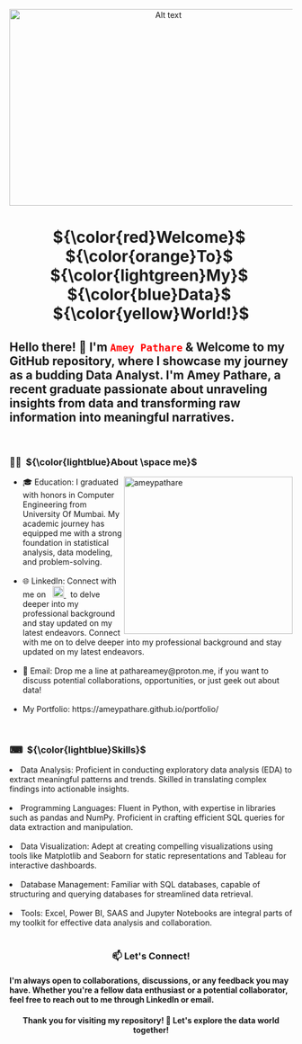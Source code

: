 <html>
<head>
<p align="center">
 <img src="https://github.com/ameypathare/ameypathare/assets/67824245/cb338c06-b6e2-4991-93f2-081004b79559" alt="Alt text" width="550" height="350">
</p>
</head>

<h1 align= "center">${\color{red}Welcome}$&nbsp ${\color{orange}To}$&nbsp ${\color{lightgreen}My}$&nbsp ${\color{blue}Data}$&nbsp ${\color{yellow}World!}$ </h1>




<h2 align= "left"> Hello there! 👋 I'm <code style="color : red">Amey Pathare</code> & Welcome to my GitHub repository, where I showcase my journey as a budding Data Analyst. I'm Amey Pathare, a recent graduate passionate about unraveling insights from data and transforming raw information into meaningful narratives. </h2> 
<br>




 
<h3 align= "left"> 👨‍💼&nbsp ${\color{lightblue}About \space me}$ </h3>
<img align= "right" src="https://github.com/ameypathare/ameypathare/assets/67824245/5967641c-9e39-4131-80f5-f35bdac8f32e" alt="ameypathare" width = "300" 
height = "280" />
<ul>
  <li>🎓 Education: I graduated with honors in Computer Engineering from University Of Mumbai. My academic journey has equipped me with a strong foundation in statistical analysis, data modeling, and problem-solving.</li>
  <br>
  <li>🌐 LinkedIn:  Connect with me on &nbsp <a href="www.linkedin.com/in/ameypathare">
  <img src="https://github.com/ameypathare/ameypathare/assets/67824245/8acdd31b-b0a9-4859-83de-dc8478e17daa **width="15" height="20"**") alt="LinkedIn logo">
</a> &nbsp to delve deeper into my professional background and stay updated on my latest endeavors. Connect with me on to delve deeper into my professional background and stay updated on my latest endeavors.</li>
  <br>
 <li>📧 Email: Drop me a line at pathareamey@proton.me, if you want to discuss potential collaborations, opportunities, or just geek out about data!</li>
 <br>
 <li>My Portfolio: https://ameypathare.github.io/portfolio/</li>
</ul>

<br>


<h3 align="left">⌨&nbsp ${\color{lightblue}Skills}$ </h3>
<unl>
  <li>Data Analysis: Proficient in conducting exploratory data analysis (EDA) to extract meaningful patterns and trends. Skilled in translating complex findings into actionable insights.</li>
  <br>
  <li>Programming Languages: Fluent in Python, with expertise in libraries such as pandas and NumPy. Proficient in crafting efficient SQL queries for data extraction and manipulation.</li>
  <br>
 <li>Data Visualization: Adept at creating compelling visualizations using tools like Matplotlib and Seaborn for static representations and Tableau for interactive dashboards. 
     </li>
  <br>
 <li>Database Management: Familiar with SQL databases, capable of structuring and querying databases for streamlined data retrieval.</li>
 <br>
 <li>Tools: Excel, Power BI, SAAS and Jupyter Notebooks are integral parts of my toolkit for effective data analysis and collaboration.
</li>
</unl>




 
<br>
<h3 align="center">📫 Let's Connect!</h3>
<h4 aligh = center>I'm always open to collaborations, discussions, or any feedback you may have. Whether you're a fellow data enthusiast or a potential collaborator, feel free to reach out to me through LinkedIn or email.</h4>
<h4 align = center>Thank you for visiting my repository! 🌠 Let's explore the data world together!</h4>
                                                        
<br>


